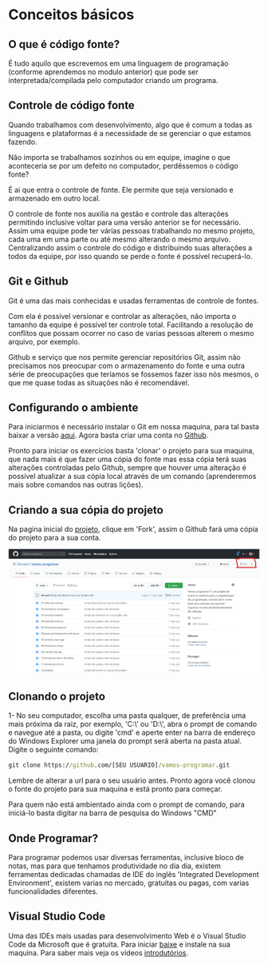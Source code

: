 # Conceitos básicos

## O que é código fonte?

É tudo aquilo que escrevemos em uma linguagem de programação (conforme aprendemos no modulo anterior) que pode ser interpretada/compilada pelo computador criando um programa.

## Controle de código fonte 

Quando trabalhamos com desenvolvimento, algo que é comum a todas as linguagens e plataformas é a necessidade de se gerenciar o que estamos fazendo.

Não importa se trabalhamos sozinhos ou em equipe, imagine o que aconteceria se por um defeito no computador, perdêssemos o código fonte?

É ai que entra o controle de fonte. Ele permite que seja versionado e armazenado em outro local. 

O controle de fonte nos auxilia na gestão e controle das alterações permitindo inclusive voltar para uma versão anterior se for necessário.
Assim uma equipe pode ter várias pessoas trabalhando no mesmo projeto, cada uma em uma parte ou até mesmo alterando o mesmo arquivo. Centralizando assim o controle do código e distribuindo suas alterações a todos da equipe, por isso quando se perde o fonte é possível recuperá-lo.

## Git e Github

Git é uma das mais conhecidas e usadas ferramentas de controle de fontes.

Com ela é possível versionar e controlar as alterações, não importa o tamanho da equipe é possível ter controle total. Facilitando a resolução de conflitos que possam ocorrer no caso de varias pessoas alterem o mesmo arquivo, por exemplo.

Github e serviço que nos permite gerenciar repositórios Git, assim não precisamos nos preocupar com o armazenamento do fonte e uma outra série de preocupações que teríamos se fossemos fazer isso nós mesmos, o que me quase todas as situações não é recomendável.

## Configurando o ambiente 

Para iniciarmos é necessário instalar o Git em nossa maquina, para tal basta baixar a versão [aqui](https://git-scm.com/download/win).
Agora basta criar uma conta no [Github](https://github.com/join?ref_cta=Sign+up&ref_loc=header+logged+out&ref_page=%2F&source=header-home).

Pronto para iniciar os exercícios basta 'clonar' o projeto para sua maquina, que nada mais é que fazer uma cópia do fonte mas essa cópia terá suas alterações controladas pelo Github, sempre que houver uma alteração é possível atualizar a sua cópia local através de um comando (aprenderemos mais sobre comandos nas outras lições).

## Criando a sua cópia do projeto

Na pagina inicial do [projeto]( https://github.com/Dervanil/vamos-programar), clique em 'Fork', assim o Github fará uma cópia do projeto para a sua conta.

![Fork Project](/03-primeira-licao/01-conceitos-basicos/images/fork-project.jpg?raw=true "Fork Project")

## Clonando o projeto

1- No seu computador, escolha uma pasta qualquer, de preferência uma mais próxima da raiz, por exemplo, 'C:\\' ou 'D:\\', abra o prompt de comando e navegue até a pasta, ou digite 'cmd' e aperte enter na barra de endereço do Windows Explorer uma janela do prompt será aberta na pasta atual. Digite o seguinte comando:

```cmd
git clone https://github.com/[SEU USUARIO]/vamos-programar.git
```
Lembre de alterar a url para o seu usuário antes.
Pronto agora você clonou o fonte do projeto para sua maquina e está pronto para começar.


Para quem não está ambientado ainda com o prompt de comando, para iniciá-lo basta digitar na barra de pesquisa do Windows "CMD"

## Onde Programar?

Para programar podemos usar diversas ferramentas, inclusive bloco de notas, mas para que tenhamos produtividade no dia dia, existem ferramentas dedicadas chamadas de IDE do inglês 'Integrated Development Environment', existem varias no mercado, gratuitas ou pagas, com varias funcionalidades diferentes.


## Visual Studio Code

Uma das IDEs mais usadas para desenvolvimento Web é o Visual Studio Code da Microsoft que é gratuita. Para iniciar [baixe](https://code.visualstudio.com/) e instale na sua maquina. Para saber mais veja os vídeos [introdutórios](https://code.visualstudio.com/docs/getstarted/introvideos).
